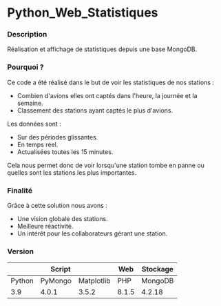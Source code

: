 # Python_Web_Statistiques
### Description
Réalisation et affichage de statistiques depuis une base MongoDB.
### Pourquoi ?
Ce code a été réalisé dans le but de voir les statistiques de nos stations : 
* Combien d'avions elles ont captés dans l'heure, la journée et la semaine.
* Classement des stations ayant captés le plus d'avions.

Les données sont :
* Sur des périodes glissantes.
* En temps réel.
* Actualisées toutes les 15 minutes.

Cela nous permet donc de voir lorsqu'une station tombe en panne ou quelles sont les stations les plus importantes.

### Finalité
Grâce à cette solution nous avons :
* Une vision globale des stations.
* Meilleure réactivité.
* Un intérêt pour les collaborateurs gérant une station.

### Version
<table>
    <thead>
        <tr>
            <th colspan="3">Script</th>
            <th colspan="1">Web</th>
            <th colspan="1">Stockage</th>
        </tr>
    </thead>
    <tbody>
        <tr>
            <td>Python</td>
            <td>PyMongo</td>
            <td>Matplotlib</td>
            <td>PHP</td>
            <td>MongoDB</td>
        </tr>
        <tr>
            <td>3.9</td>
            <td>4.0.1</td>
            <td>3.5.2</td>
            <td>8.1.5</td>
            <td>4.2.18</td>
    </tbody>
</table>
